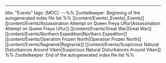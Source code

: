 ---
title: "Events"
tags: [MOC]
---%% Zoottelkeeper: Beginning of the autogenerated index file list  %%
 [[content/Events/_Events|_Events]]
 [[content/Events/Assassination Attempt on Queen Freya Ulfur|Assassination Attempt on Queen Freya Ulfur]]
 [[content/Events/Great War|Great War]]
 [[content/Events/Northern Expedition|Northern Expedition]]
 [[content/Events/Operation Frozen North|Operation Frozen North]]
 [[content/Events/Ragnarok|Ragnarok]]
 [[content/Events/Suspicious Natural Disturbances Around Viken|Suspicious Natural Disturbances Around Viken]]
%% Zoottelkeeper: End of the autogenerated index file list  %%
